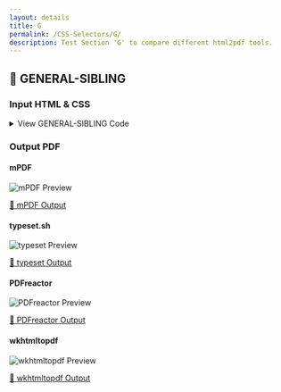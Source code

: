 ```yaml
---
layout: details
title: G
permalink: /CSS-Selectors/G/
description: Test Section 'G' to compare different html2pdf tools.
---
```




## 🔬 GENERAL-SIBLING

### Input HTML & CSS

<details>
    <summary>
        View GENERAL-SIBLING Code
    </summary>
    <pre><code class="hljs xml"><span class="hljs-meta">&lt;!DOCTYPE <span class="hljs-meta-keyword">html</span>&gt;</span>
<span class="hljs-comment">&lt;!-- Sample from https://css-tricks.com/almanac/selectors/g/general-sibling/ --&gt;</span>
<span class="hljs-tag">&lt;<span class="hljs-name">html</span> <span class="hljs-attr">lang</span>=<span class="hljs-string">"en"</span>&gt;</span>
    <span class="hljs-tag">&lt;<span class="hljs-name">head</span>&gt;</span>
        <span class="hljs-tag">&lt;<span class="hljs-name">style</span>&gt;</span><span class="css">
        <span class="hljs-selector-tag">img</span> ~ <span class="hljs-selector-tag">p</span> {
  <span class="hljs-attribute">background-color</span>: <span class="hljs-number">#FEF0B6</span>;
  <span class="hljs-attribute">padding</span>: <span class="hljs-number">5px</span>;
}

        </span><span class="hljs-tag">&lt;/<span class="hljs-name">style</span>&gt;</span>
    <span class="hljs-tag">&lt;/<span class="hljs-name">head</span>&gt;</span>
    <span class="hljs-tag">&lt;<span class="hljs-name">body</span>&gt;</span>
        <span class="hljs-tag">&lt;<span class="hljs-name">p</span>&gt;</span><span class="hljs-tag">&lt;<span class="hljs-name">strong</span>&gt;</span>This paragraph will not be selected.<span class="hljs-tag">&lt;/<span class="hljs-name">strong</span>&gt;</span> Lorem ipsum dolor sit amet, consectetur adipisicing elit. Molestias beatae blanditiis inventore, ducimus atque dolores vitae accusamus quas deleniti illum ab natus similique distinctio optio. Sed fugit harum, sequi ducimus?<span class="hljs-tag">&lt;/<span class="hljs-name">p</span>&gt;</span>

        <span class="hljs-tag">&lt;<span class="hljs-name">img</span> <span class="hljs-attr">src</span>=<span class="hljs-string">"https://placeimg.com/200/200/arch"</span> <span class="hljs-attr">alt</span>=<span class="hljs-string">""</span> /&gt;</span>
        
        <span class="hljs-tag">&lt;<span class="hljs-name">p</span>&gt;</span><span class="hljs-tag">&lt;<span class="hljs-name">strong</span>&gt;</span>This paragraph will be selected.<span class="hljs-tag">&lt;/<span class="hljs-name">strong</span>&gt;</span> Lorem ipsum dolor sit amet, consectetur adipisicing elit. Distinctio consequatur debitis eveniet iste ratione quibusdam hic accusamus! Eveniet dignissimos ad, nihil molestiae aspernatur consequuntur officia voluptatum tenetur velit voluptate. Temporibus! <span class="hljs-tag">&lt;/<span class="hljs-name">p</span>&gt;</span>
        
        <span class="hljs-tag">&lt;<span class="hljs-name">p</span>&gt;</span><span class="hljs-tag">&lt;<span class="hljs-name">strong</span>&gt;</span>And this paragraph will also be selected.<span class="hljs-tag">&lt;/<span class="hljs-name">strong</span>&gt;</span> Lorem ipsum dolor sit amet, consectetur adipisicing elit. Voluptas temporibus facere, porro et. Sed corrupti iusto reprehenderit ratione est deleniti molestias inventore consequuntur dicta tenetur! Animi excepturi quae blanditiis cum.<span class="hljs-tag">&lt;/<span class="hljs-name">p</span>&gt;</span>
    <span class="hljs-tag">&lt;/<span class="hljs-name">body</span>&gt;</span>
<span class="hljs-tag">&lt;/<span class="hljs-name">html</span>&gt;</span></code></pre>
    <p>
        <a href="https://raw.githubusercontent.com/azettl/compare.html2pdf.tools/master//html/CSS%20Selectors/G/general-sibling.html" target="_blank" rel="noopener">📄 Get Input HTML on GitHub</a>
    </p>
</details>

### Output PDF

<div class="details-boxes">
    <div>
        <h4>mPDF</h4>
        <img src="/{{ page.path }}/../mpdf__html_CSS_Selectors_G_general-sibling.html.png" alt="mPDF Preview" />
        <p>
            <a href="/{{ page.path }}/../mpdf__html_CSS_Selectors_G_general-sibling.html.pdf" target="_blank">📕 mPDF Output</a>
        </p>
    </div>
    <div>
        <h4>typeset.sh</h4>
        <img src="/{{ page.path }}/../typeset__html_CSS_Selectors_G_general-sibling.html.png" alt="typeset Preview" />
        <p>
            <a href="/{{ page.path }}/../typeset__html_CSS_Selectors_G_general-sibling.html.pdf" target="_blank">📕 typeset Output</a>
        </p>
    </div>
    <div>
        <h4>PDFreactor</h4>
        <img src="/{{ page.path }}/../pdfreactor__html_CSS_Selectors_G_general-sibling.html.png" alt="PDFreactor Preview" />
        <p>
            <a href="/{{ page.path }}/../pdfreactor__html_CSS_Selectors_G_general-sibling.html.pdf" target="_blank">📕 PDFreactor Output</a>
        </p>
    </div>
    <div>
        <h4>wkhtmltopdf</h4>
        <img src="/{{ page.path }}/../wkhtmltopdf__html_CSS_Selectors_G_general-sibling.html.png" alt="wkhtmltopdf Preview" />
        <p>
            <a href="/{{ page.path }}/../wkhtmltopdf__html_CSS_Selectors_G_general-sibling.html.pdf" target="_blank">📕 wkhtmltopdf Output</a>
        </p>
    </div>
</div>


